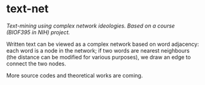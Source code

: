 # text-net
*Text-mining using complex network ideologies. Based on a course (BIOF395 in NIH) project.* 

Written text can be viewed as a complex network based on word adjacency: each word is a node in the network; if two words are nearest neighbours (the distance can be modified for various purposes), we draw an edge to connect the two nodes.

More source codes and theoretical works are coming.
